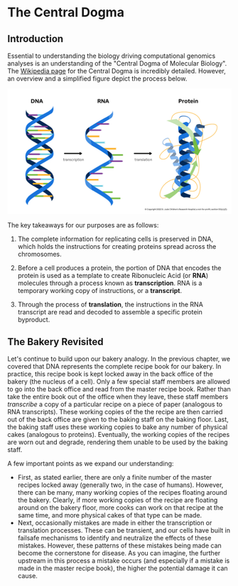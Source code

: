 # The Central Dogma 

## Introduction

Essential to understanding the biology driving computational genomics analyses is an
understanding of the "Central Dogma of Molecular Biology". The [Wikipedia
page](https://en.wikipedia.org/wiki/Central_dogma_of_molecular_biology) for the Central
Dogma is incredibly detailed. However, an overview and a simplified figure depict the
process below.

![The central dogma of molecular biology, with DNA being transcribed into RNA, and RNA being translated into a protein.](../images/1.2-Central-Dogma.jpg)

The key takeaways for our purposes are as follows:

1.  The complete information for replicating cells is preserved in DNA, which holds the
    instructions for creating proteins spread across the chromosomes.

2.  Before a cell produces a protein, the portion of DNA that encodes the protein is
    used as a template to create Ribonucleic Acid (or **RNA**) molecules through a
    process known as **transcription**. RNA is a temporary working copy of instructions,
    or a **transcript**.

3.  Through the process of **translation**, the instructions in the RNA transcript are
    read and decoded to assemble a specific protein byproduct.

## The Bakery Revisited

Let's continue to build upon our bakery analogy. In the previous chapter, we covered
that DNA represents the complete recipe book for our bakery. In practice, this recipe
book is kept locked away in the back office of the bakery (the nucleus of a cell). Only
a few special staff members are allowed to go into the back office and read from the
master recipe book. Rather than take the entire book out of the office when they leave,
these staff members _transcribe_ a copy of a particular recipe on a piece of paper
(analogous to RNA transcripts). These working copies of the the recipe are then carried
out of the back office are given to the baking staff on the baking floor. Last, the
baking staff uses these working copies to bake any number of physical cakes (analogous
to proteins). Eventually, the working copies of the recipes are worn out and degrade,
rendering them unable to be used by the baking staff. 

A few important points as we expand our understanding: 

- First, as stated earlier, there are only a finite number of the master recipes locked
  away (generally two, in the case of humans). However, there can be many, many working
  copies of the recipes floating around the bakery. Clearly, if more working copies of
  the recipe are floating around on the bakery floor, more cooks can work on that recipe
  at the same time, and more physical cakes of that type can be made. 
- Next, occasionally mistakes are made in either the transcription or translation
  processes. These can be transient, and our cells have built in failsafe mechanisms to
  identify and neutralize the effects of these mistakes. However, these patterns of
  these mistakes being made can become the cornerstone for disease. As you can imagine,
  the further upstream in this process a mistake occurs (and especially if a mistake is
  made in the master recipe book), the higher the potential damage it can cause.